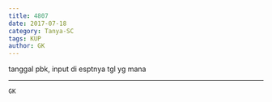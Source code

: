 ```yaml
---
title: 4807
date: 2017-07-18
category: Tanya-SC
tags: KUP
author: GK
---
```


tanggal pbk, input di esptnya tgl yg mana

---



`GK`
